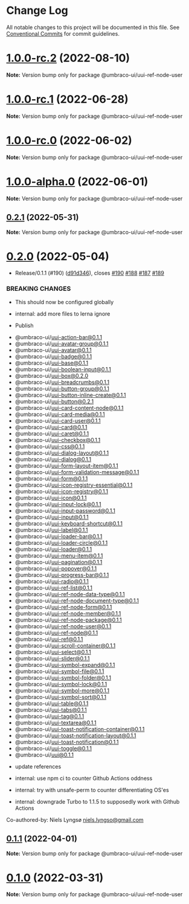 # Change Log

All notable changes to this project will be documented in this file.
See [Conventional Commits](https://conventionalcommits.org) for commit guidelines.

# [1.0.0-rc.2](https://github.com/umbraco/Umbraco.UI/compare/@umbraco-ui/uui-ref-node-user@1.0.0-rc.1...@umbraco-ui/uui-ref-node-user@1.0.0-rc.2) (2022-08-10)

**Note:** Version bump only for package @umbraco-ui/uui-ref-node-user

# [1.0.0-rc.1](https://github.com/umbraco/Umbraco.UI/compare/@umbraco-ui/uui-ref-node-user@1.0.0-rc.0...@umbraco-ui/uui-ref-node-user@1.0.0-rc.1) (2022-06-28)

**Note:** Version bump only for package @umbraco-ui/uui-ref-node-user

# [1.0.0-rc.0](https://github.com/umbraco/Umbraco.UI/compare/@umbraco-ui/uui-ref-node-user@0.2.1...@umbraco-ui/uui-ref-node-user@1.0.0-rc.0) (2022-06-02)

**Note:** Version bump only for package @umbraco-ui/uui-ref-node-user

# [1.0.0-alpha.0](https://github.com/umbraco/Umbraco.UI/compare/@umbraco-ui/uui-ref-node-user@0.2.1...@umbraco-ui/uui-ref-node-user@1.0.0-alpha.0) (2022-06-01)

**Note:** Version bump only for package @umbraco-ui/uui-ref-node-user

## [0.2.1](https://github.com/umbraco/Umbraco.UI/compare/@umbraco-ui/uui-ref-node-user@0.2.0...@umbraco-ui/uui-ref-node-user@0.2.1) (2022-05-31)

**Note:** Version bump only for package @umbraco-ui/uui-ref-node-user

# [0.2.0](https://github.com/umbraco/Umbraco.UI/compare/@umbraco-ui/uui-ref-node-user@0.1.0...@umbraco-ui/uui-ref-node-user@0.2.0) (2022-05-04)

- Release/0.1.1 (#190) ([d91d346](https://github.com/umbraco/Umbraco.UI/commit/d91d346a0659f52de2a3c4746065c554f95e6328)), closes [#190](https://github.com/umbraco/Umbraco.UI/issues/190) [#188](https://github.com/umbraco/Umbraco.UI/issues/188) [#187](https://github.com/umbraco/Umbraco.UI/issues/187) [#189](https://github.com/umbraco/Umbraco.UI/issues/189)

### BREAKING CHANGES

- This should now be configured globally

- internal: add more files to lerna ignore

- Publish

* @umbraco-ui/uui-action-bar@0.1.1
* @umbraco-ui/uui-avatar-group@0.1.1
* @umbraco-ui/uui-avatar@0.1.1
* @umbraco-ui/uui-badge@0.1.1
* @umbraco-ui/uui-base@0.1.1
* @umbraco-ui/uui-boolean-input@0.1.1
* @umbraco-ui/uui-box@0.2.0
* @umbraco-ui/uui-breadcrumbs@0.1.1
* @umbraco-ui/uui-button-group@0.1.1
* @umbraco-ui/uui-button-inline-create@0.1.1
* @umbraco-ui/uui-button@0.2.1
* @umbraco-ui/uui-card-content-node@0.1.1
* @umbraco-ui/uui-card-media@0.1.1
* @umbraco-ui/uui-card-user@0.1.1
* @umbraco-ui/uui-card@0.1.1
* @umbraco-ui/uui-caret@0.1.1
* @umbraco-ui/uui-checkbox@0.1.1
* @umbraco-ui/uui-css@0.1.1
* @umbraco-ui/uui-dialog-layout@0.1.1
* @umbraco-ui/uui-dialog@0.1.1
* @umbraco-ui/uui-form-layout-item@0.1.1
* @umbraco-ui/uui-form-validation-message@0.1.1
* @umbraco-ui/uui-form@0.1.1
* @umbraco-ui/uui-icon-registry-essential@0.1.1
* @umbraco-ui/uui-icon-registry@0.1.1
* @umbraco-ui/uui-icon@0.1.1
* @umbraco-ui/uui-input-lock@0.1.1
* @umbraco-ui/uui-input-password@0.1.1
* @umbraco-ui/uui-input@0.1.1
* @umbraco-ui/uui-keyboard-shortcut@0.1.1
* @umbraco-ui/uui-label@0.1.1
* @umbraco-ui/uui-loader-bar@0.1.1
* @umbraco-ui/uui-loader-circle@0.1.1
* @umbraco-ui/uui-loader@0.1.1
* @umbraco-ui/uui-menu-item@0.1.1
* @umbraco-ui/uui-pagination@0.1.1
* @umbraco-ui/uui-popover@0.1.1
* @umbraco-ui/uui-progress-bar@0.1.1
* @umbraco-ui/uui-radio@0.1.1
* @umbraco-ui/uui-ref-list@0.1.1
* @umbraco-ui/uui-ref-node-data-type@0.1.1
* @umbraco-ui/uui-ref-node-document-type@0.1.1
* @umbraco-ui/uui-ref-node-form@0.1.1
* @umbraco-ui/uui-ref-node-member@0.1.1
* @umbraco-ui/uui-ref-node-package@0.1.1
* @umbraco-ui/uui-ref-node-user@0.1.1
* @umbraco-ui/uui-ref-node@0.1.1
* @umbraco-ui/uui-ref@0.1.1
* @umbraco-ui/uui-scroll-container@0.1.1
* @umbraco-ui/uui-select@0.1.1
* @umbraco-ui/uui-slider@0.1.1
* @umbraco-ui/uui-symbol-expand@0.1.1
* @umbraco-ui/uui-symbol-file@0.1.1
* @umbraco-ui/uui-symbol-folder@0.1.1
* @umbraco-ui/uui-symbol-lock@0.1.1
* @umbraco-ui/uui-symbol-more@0.1.1
* @umbraco-ui/uui-symbol-sort@0.1.1
* @umbraco-ui/uui-table@0.1.1
* @umbraco-ui/uui-tabs@0.1.1
* @umbraco-ui/uui-tag@0.1.1
* @umbraco-ui/uui-textarea@0.1.1
* @umbraco-ui/uui-toast-notification-container@0.1.1
* @umbraco-ui/uui-toast-notification-layout@0.1.1
* @umbraco-ui/uui-toast-notification@0.1.1
* @umbraco-ui/uui-toggle@0.1.1
* @umbraco-ui/uui@0.1.1

- update references

- internal: use npm ci to counter Github Actions oddness

- internal: try with unsafe-perm to counter differentiating OS'es

- internal: downgrade Turbo to 1.1.5 to supposedly work with Github Actions

Co-authored-by: Niels Lyngsø <niels.lyngso@gmail.com>

## [0.1.1](https://github.com/umbraco/Umbraco.UI/compare/@umbraco-ui/uui-ref-node-user@0.1.0...@umbraco-ui/uui-ref-node-user@0.1.1) (2022-04-01)

**Note:** Version bump only for package @umbraco-ui/uui-ref-node-user

# [0.1.0](https://github.com/umbraco/Umbraco.UI/compare/@umbraco-ui/uui-ref-node-user@0.0.2...@umbraco-ui/uui-ref-node-user@0.1.0) (2022-03-31)

**Note:** Version bump only for package @umbraco-ui/uui-ref-node-user
